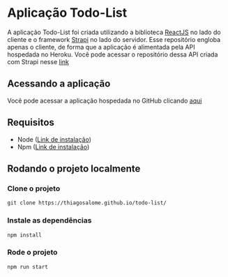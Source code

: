 # Aplicação Todo-List
A aplicação Todo-List foi criada utilizando a biblioteca [ReactJS](https://reactjs.org/) no lado do cliente e o framework [Strapi](https://strapi.io/) no lado do servidor. Esse repositório engloba apenas o cliente, de forma que a aplicação é alimentada pela API hospedada no Heroku. Você pode acessar o repositório dessa API criada com Strapi nesse [link](https://github.com/thiagosalome/todo-list-server/)

## Acessando a aplicação
Você pode acessar a aplicação hospedada no GitHub clicando [aqui](https://thiagosalome.github.io/todo-list/)

## Requisitos
- Node ([Link de instalação](https://nodejs.org/en/download/))
- Npm ([Link de instalação](https://www.npmjs.com/get-npm))

## Rodando o projeto localmente

### Clone o projeto
`git clone https://thiagosalome.github.io/todo-list/`

### Instale as dependências
`npm install`

### Rode o projeto
`npm run start`